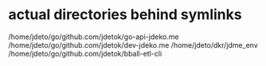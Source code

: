# actual directories behind symlinks
/home/jdeto/go/github.com/jdetok/go-api-jdeko.me
/home/jdeto/go/github.com/jdetok/dev-jdeko.me
/home/jdeto/dkr/jdme_env
/home/jdeto/go/github.com/jdetok/bball-etl-cli
